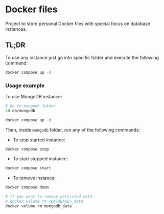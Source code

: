 # Docker files

Project to store personal Docker files with special focus
on database instances.

## TL;DR

To use any instance just go into specific folder and execute the
following command:

```bash
docker compose up -d
```

### Usage example

To use MongoDB instance:

```bash
# Go to mongodb folder
cd db/mongodb

docker compose up -d
```

Then, inside `mongodb` folder, run any of the following commands:

- To stop started instance:

```bash
docker compose stop
```

- To start stopped instance:

```bash
docker compose start
```

- To remove instance:

```bash
docker compose down

# If you want to remove persisted data
# docker volume rm <DATABASE>_data
docker volume rm mongodb_data
```
